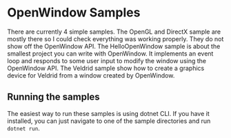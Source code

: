 # OpenWindow Samples

There are currently 4 simple samples. The OpenGL and DirectX sample are mostly there so I could check everything was working properly. They do not show off the OpenWindow API.
The HelloOpenWindow sample is about the smallest project you can write with OpenWindow. It implements an event loop and responds to some user input to modify the window using the OpenWindow API.
The Veldrid sample show how to create a graphics device for Veldrid from a window created by OpenWindow.

## Running the samples

The easiest way to run these samples is using dotnet CLI.
If you have it installed, you can just navigate to one of
the sample directories and run `dotnet run`.

